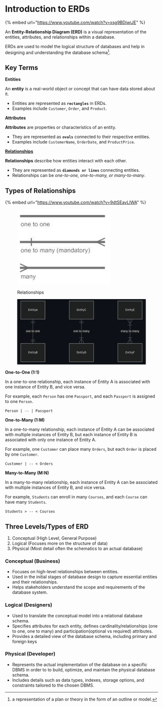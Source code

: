 # Introduction to ERDs

{% embed url="https://www.youtube.com/watch?v=xsg9BDiwiJE" %}

An **Entity-Relationship Diagram (ERD)** is a visual representation of the entities, attributes, and relationships within a database.&#x20;

ERDs are used to model the logical structure of databases and help in designing and understanding the database schema[^1].

## Key Terms

**Entities**

An **entity** is a real-world object or concept that can have data stored about it.&#x20;

* Entities are represented as **`rectangles`** in ERDs.&#x20;
* Examples include `Customer`, `Order`, and `Product`.

**Attributes**

**Attributes** are properties or characteristics of an entity.&#x20;

* They are represented as **`ovals`** connected to their respective entities.&#x20;
* Examples include `CustomerName`, `OrderDate`, and `ProductPrice`.

[**Relationships**](introduction-to-erds.md#types-of-relationships)

**Relationships** describe how entities interact with each other.&#x20;

* They are represented as **`diamonds or lines`** connecting entities.&#x20;
* Relationships can be _one-to-one, one-to-many, or many-to-many_.

## Types of Relationships

{% embed url="https://www.youtube.com/watch?v=9dtSEavLIWA" %}



<figure><img src="../../.gitbook/assets/image (9).png" alt=""><figcaption><p>Relationships</p></figcaption></figure>

<figure><img src="../../.gitbook/assets/image (10).png" alt=""><figcaption></figcaption></figure>

**One-to-One (1:1)**

In a one-to-one relationship, each instance of Entity A is associated with one instance of Entity B, and vice versa.&#x20;

For example, each `Person` has one `Passport`, and each `Passport` is assigned to one `Person`.

```
Person | -- | Passport
```

**One-to-Many (1:M)**

In a one-to-many relationship, each instance of Entity A can be associated with multiple instances of Entity B, but each instance of Entity B is associated with only one instance of Entity A.&#x20;

For example, one `Customer` can place many `Orders`, but each `Order` is placed by one `Customer`.

```
Customer | -- < Orders
```

**Many-to-Many (M:N)**

In a many-to-many relationship, each instance of Entity A can be associated with multiple instances of Entity B, and vice versa.&#x20;

For example, `Students` can enroll in many `Courses`, and each `Course` can have many `Students`.

```
Students > -- < Courses
```

## Three Levels/Types of ERD

1. Conceptual (High Level, General Purpose)
2. Logical (Focuses more on the structure of data)
3. Physical (Most detail often the schematics to an actual database)

### Conceptual (Business)

* Focuses on high-level relationships between entities.
* Used in the initial stages of database design to capture essential entities and their relationships.
* Helps stakeholders understand the scope and requirements of the database system.

### Logical (Designers)

* Used to translate the conceptual model into a relational database schema.
* Specifies attributes for each entity, defines cardinality/relationships (one to one, one to many) and participation(optional vs required) attributes.
* Provides a detailed view of the database schema, including primary and foreign keys

### Physical (Developer)

* Represents the actual implementation of the database on a specific DBMS in order to to build, optimize, and maintain the physical database schema.
* Includes details such as data types, indexes, storage options, and constraints tailored to the chosen DBMS.

[^1]: a representation of a plan or theory in the form of an outline or model.
